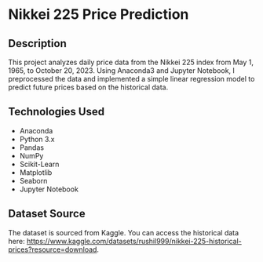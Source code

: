 # Nikkei 225 Price Prediction

## Description
This project analyzes daily price data from the Nikkei 225 index from May 1, 1965, to October 20, 2023. Using Anaconda3 and Jupyter Notebook, I preprocessed the data and implemented a simple linear regression model to predict future prices based on the historical data.

## Technologies Used
- Anaconda
- Python 3.x
- Pandas
- NumPy
- Scikit-Learn
- Matplotlib
- Seaborn
- Jupyter Notebook

## Dataset Source
The dataset is sourced from Kaggle. You can access the historical data here: https://www.kaggle.com/datasets/rushil999/nikkei-225-historical-prices?resource=download.

